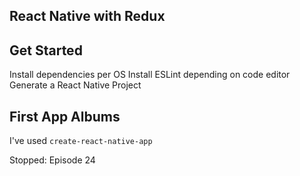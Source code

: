 React Native with Redux
------------------------

## Get Started 

Install dependencies per OS
Install ESLint depending on code editor
Generate a React Native Project

## First App Albums

I've used `create-react-native-app`

Stopped: Episode 24



